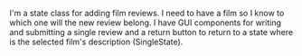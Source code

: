 I'm a state class for adding film reviews. I need to have a film so I know to which one will the new review belong. I have GUI components for writing and submitting a single review and a return button to return to a state where is the selected film's description (SingleState).